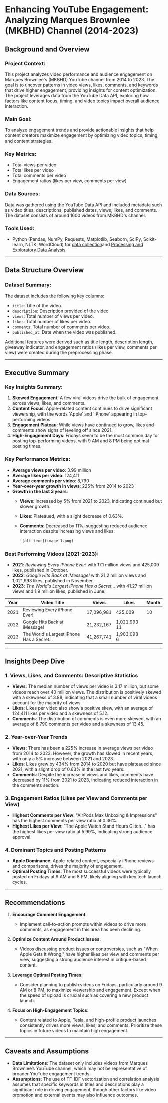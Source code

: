 # Enhancing YouTube Engagement: Analyzing Marques Brownlee (MKBHD) Channel (2014-2023)

## Background and Overview

### Project Context:
This project analyzes video performance and audience engagement on Marques Brownlee's (MKBHD) YouTube channel from 2014 to 2023. The goal is to uncover patterns in video views, likes, comments, and keywords that drive higher engagement, providing insights for content optimization. The project leverages data from the YouTube Data API, exploring how factors like content focus, timing, and video topics impact overall audience interaction.

### Main Goal:
To analyze engagement trends and provide actionable insights that help content creators maximize engagement by optimizing video topics, timing, and content strategies.

### Key Metrics:
- Total views per video
- Total likes per video
- Total comments per video
- Engagement ratios (likes per view, comments per view)

### Data Sources:
Data was gathered using the YouTube Data API and included metadata such as video titles, descriptions, published dates, views, likes, and comments. The dataset consists of around 1600 videos from MKBHD's channel.

### Tools Used:
- Python (Pandas, NumPy, Requests, Matplotlib, Seaborn, SciPy, Scikit-learn, NLTK, WordCloud) for [data collection](https://github.com/nacin023/youtube_engagement_analysis/blob/main/1_data_collection.ipynb)and [Processing and Exploratory Data Analysis](https://github.com/nacin023/youtube_engagement_analysis/blob/main/2_preprocessing_and_eda.ipynb)

---

## Data Structure Overview

### Dataset Summary:
The dataset includes the following key columns:
- `title`: Title of the video.
- `description`: Description provided of the video
- `views`: Total number of views per video.
- `likes`: Total number of likes per video.
- `comments`: Total number of comments per video.
- `published_at`: Date when the video was published.
  
Additional features were derived such as title length, description length, giveaway indicator, and engagement ratios (likes per view, comments per view) were created during the preprocessing phase.

---

## Executive Summary

### Key Insights Summary:
1. **Skewed Engagement**: A few viral videos drive the bulk of engagement across views, likes, and comments. 
2. **Content Focus**: Apple-related content continues to drive significant viewership, with the words 'Apple' and 'iPhone' appearing in top-performing videos.
3. **Engagement Plateau**: While views have continued to grow, likes and comments show signs of leveling off since 2021.
4. **High-Engagement Days**: Fridays seem to be the most common day for posting top-performing videos, with 9 AM and 8 PM being optimal posting times.

### Key Performance Metrics:
- **Average views per video**: 3.99 million
- **Average likes per video**: 124,411
- **Average comments per video**: 8,790
- **Year-over-year growth in views**: 225% from 2014 to 2023
- **Growth in the last 3 years**: 
  - **Views**: Increased by 5% from 2021 to 2023, indicating continued but slower growth.
  - **Likes**: Plateaued, with a slight decrease of 0.63%.
  - **Comments**: Decreased by 11%, suggesting reduced audience interaction despite increasing views and likes.

        ![alt text](image-1.png)

### Best Performing Videos (2021-2023):
- **2021**: *Reviewing Every iPhone Ever!* with 17.1 million views and 425,009 likes, published in October.
- **2022**: *Google Hits Back at iMessage!* with 21.2 million views and 1,021,993 likes, published in November.
- **2023**: *The World's Largest iPhone Has a Secret...* with 41.27 million views and 1.9 million likes, published in June.

| Year | Video Title                                | Views    | Likes   | Month |
|------|--------------------------------------------|----------|---------|-------|
| 2021 | Reviewing Every iPhone Ever!               | 17,096,981 | 425,009 | 10    |
| 2022 | Google Hits Back at iMessage!              | 21,232,167 | 1,021,993 11    |
| 2023 | The World's Largest iPhone Has a Secret... | 41,267,741 | 1,903,098 6     |

---

## Insights Deep Dive

### 1. Views, Likes, and Comments: Descriptive Statistics
- **Views**: The median number of views per video is 3.17 million, but some videos reach over 40 million views. The distribution is positively skewed with a skewness of 3.88, indicating that a small number of viral videos account for the majority of views.
- **Likes**: Likes per video also show a positive skew, with an average of 124,411 likes per video and a skewness of 5.12.
- **Comments**: The distribution of comments is even more skewed, with an average of 8,790 comments per video and a skewness of 13.45.

### 2. Year-over-Year Trends
- **Views**: There has been a 225% increase in average views per video from 2014 to 2023. However, the growth has slowed in recent years, with only a 5% increase between 2021 and 2023.
- **Likes**: Likes grew by 434% from 2014 to 2020 but have plateaued since 2021, with a slight drop of 0.63% in the last two years.
- **Comments**: Despite the increase in views and likes, comments have decreased by 11% from 2021 to 2023, indicating reduced interaction in the comments section.

### 3. Engagement Ratios (Likes per View and Comments per View)
- **Highest Comments per View**: "AirPods Max Unboxing & Impressions" has the highest comments per view ratio at 0.36%.
- **Highest Likes per View**: "The Apple Watch Stand Hours Glitch..." has the highest likes per view ratio at 5.99%, indicating strong audience approval.

### 4. Dominant Topics and Posting Patterns
- **Apple Dominance**: Apple-related content, especially iPhone reviews and comparisons, drives the majority of engagement.
- **Optimal Posting Times**: The most successful videos were typically posted on Fridays at 9 AM and 8 PM, likely aligning with key tech launch cycles.

---

## Recommendations

1. **Encourage Comment Engagement**:
   - Implement call-to-action prompts within videos to drive more comments, as engagement in this area has been declining.
   
2. **Optimize Content Around Product Issues**:
   - Videos discussing product issues or controversies, such as "When Apple Gets It Wrong," have higher likes per view and comments per view, suggesting a strong audience interest in critique-based content.
   
3. **Leverage Optimal Posting Times**:
   - Consider planning to publish videos on Fridays, particularly around 9 AM or 8 PM, to maximize viewership and engagement. Except when the speed of upload is crucial such as covering a new product launch.

4. **Focus on High-Engagement Topics**:
   - Content related to Apple, Tesla, and high-profile product launches consistently drives more views, likes, and comments. Prioritize these topics in future videos to maintain high engagement.

---

## Caveats and Assumptions
- **Data Limitations**: The dataset only includes videos from Marques Brownlee’s YouTube channel, which may not be representative of broader YouTube engagement trends.
- **Assumptions**: The use of TF-IDF vectorization and correlation analysis assumes that specific keywords in titles and descriptions play a significant role in driving engagement, though other factors like video promotion and external events may also influence outcomes.



[def]: image.png